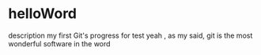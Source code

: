 # helloWord
description my first Git's progress for test
yeah , as my said, git is the most wonderful software in the word

